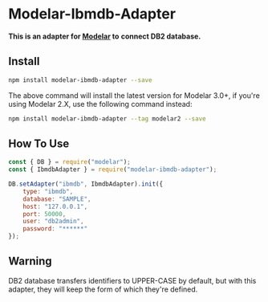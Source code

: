 # Modelar-Ibmdb-Adapter

**This is an adapter for [Modelar](https://github.com/hyurl/modelar) to** 
**connect DB2 database.**

## Install

```sh
npm install modelar-ibmdb-adapter --save
```

The above command will install the latest version for Modelar 3.0+, if you're 
using Modelar 2.X, use the following command instead:

```sh
npm install modelar-ibmdb-adapter --tag modelar2 --save
```

## How To Use

```javascript
const { DB } = require("modelar");
const { IbmdbAdapter } = require("modelar-ibmdb-adapter");

DB.setAdapter("ibmdb", IbmdbAdapter).init({
    type: "ibmdb",
    database: "SAMPLE",
    host: "127.0.0.1",
    port: 50000,
    user: "db2admin",
    password: "******"
});
```

## Warning

DB2 database transfers identifiers to UPPER-CASE by default, but with this 
adapter, they will keep the form of which they're defined.